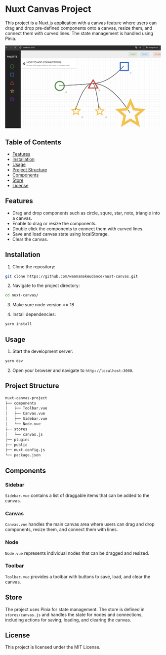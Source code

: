 # Nuxt Canvas Project

This project is a Nuxt.js application with a canvas feature where users can drag and drop pre-defined components onto a canvas, resize them, and connect them with curved lines. The state management is handled using Pinia.

![demo](public/demo.png)

## Table of Contents

- [Features](#features)
- [Installation](#installation)
- [Usage](#usage)
- [Project Structure](#project-structure)
- [Components](#components)
- [Store](#store)
- [License](#license)

## Features

- Drag and drop components such as circle, squre, star, note, triangle into a canvas.
- Enable to drag or resize the components.
- Double click the components to connect them with curved lines.
- Save and load canvas state using localStorage.
- Clear the canvas.

## Installation

1. Clone the repository:

```bash
git clone https://github.com/wannamakeudance/nust-canvas.git
```

2. Navigate to the project directory:

```bash
cd nuxt-canvas/
```

3. Make sure node version >= 18

4. Install dependencies:

```bash
yarn install
```

## Usage

1. Start the development server:

```bash
yarn dev
```

2. Open your browser and navigate to `http://localhost:3000`.

## Project Structure

```bash
nuxt-canvas-project
├── components
│   ├── Toolbar.vue
│   ├── Canvas.vue
│   ├── Sidebar.vue
│   └── Node.vue
├── stores
│   └── canvas.js
│── plugins
├── public
├── nuxt.config.js
└── package.json
```

## Components

### Sidebar

`Sidebar.vue` contains a list of draggable items that can be added to the canvas.

### Canvas

`Canvas.vue` handles the main canvas area where users can drag and drop components, resize them, and connect them with lines.

### Node

`Node.vue` represents individual nodes that can be dragged and resized.

### Toolbar

`Toolbar.vue` provides a toolbar with buttons to save, load, and clear the canvas.

## Store

The project uses Pinia for state management. The store is defined in `stores/canvas.js` and handles the state for nodes and connections, including actions for saving, loading, and clearing the canvas.

## License

This project is licensed under the MIT License.
